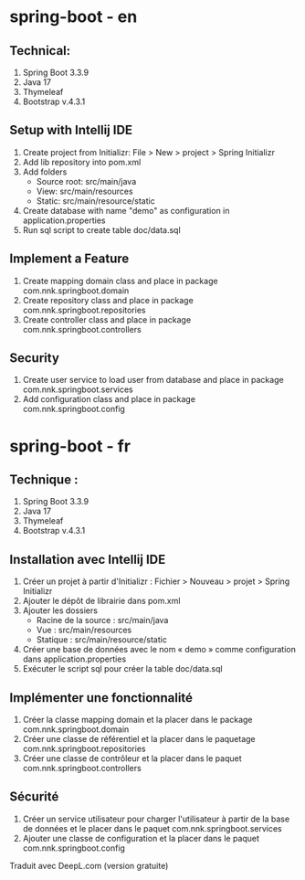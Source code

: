 # spring-boot - en
## Technical:

1. Spring Boot 3.3.9
2. Java 17
3. Thymeleaf
4. Bootstrap v.4.3.1


## Setup with Intellij IDE
1. Create project from Initializr: File > New > project > Spring Initializr
2. Add lib repository into pom.xml
3. Add folders
    - Source root: src/main/java
    - View: src/main/resources
    - Static: src/main/resource/static
4. Create database with name "demo" as configuration in application.properties
5. Run sql script to create table doc/data.sql

## Implement a Feature
1. Create mapping domain class and place in package com.nnk.springboot.domain
2. Create repository class and place in package com.nnk.springboot.repositories
3. Create controller class and place in package com.nnk.springboot.controllers

## Security
1. Create user service to load user from  database and place in package com.nnk.springboot.services
2. Add configuration class and place in package com.nnk.springboot.config




# spring-boot - fr
## Technique :

1. Spring Boot 3.3.9
2. Java 17
3. Thymeleaf
4. Bootstrap v.4.3.1


## Installation avec Intellij IDE
1. Créer un projet à partir d'Initializr : Fichier > Nouveau > projet > Spring Initializr
2. Ajouter le dépôt de librairie dans pom.xml
3. Ajouter les dossiers
   - Racine de la source : src/main/java
   - Vue : src/main/resources
   - Statique : src/main/resource/static
4. Créer une base de données avec le nom « demo » comme configuration dans application.properties
5. Exécuter le script sql pour créer la table doc/data.sql

## Implémenter une fonctionnalité
1. Créer la classe mapping domain et la placer dans le package com.nnk.springboot.domain
2. Créer une classe de référentiel et la placer dans le paquetage com.nnk.springboot.repositories
3. Créer une classe de contrôleur et la placer dans le paquet com.nnk.springboot.controllers

## Sécurité
1. Créer un service utilisateur pour charger l'utilisateur à partir de la base de données et le placer dans le paquet com.nnk.springboot.services
2. Ajouter une classe de configuration et la placer dans le paquet com.nnk.springboot.config

Traduit avec DeepL.com (version gratuite)
